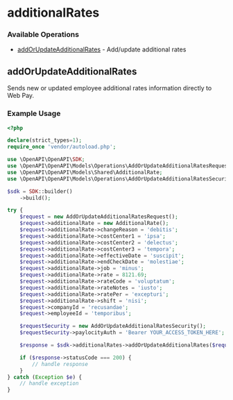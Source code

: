 # additionalRates

### Available Operations

* [addOrUpdateAdditionalRates](#addorupdateadditionalrates) - Add/update additional rates

## addOrUpdateAdditionalRates

Sends new or updated employee additional rates information directly to Web Pay.

### Example Usage

```php
<?php

declare(strict_types=1);
require_once 'vendor/autoload.php';

use \OpenAPI\OpenAPI\SDK;
use \OpenAPI\OpenAPI\Models\Operations\AddOrUpdateAdditionalRatesRequest;
use \OpenAPI\OpenAPI\Models\Shared\AdditionalRate;
use \OpenAPI\OpenAPI\Models\Operations\AddOrUpdateAdditionalRatesSecurity;

$sdk = SDK::builder()
    ->build();

try {
    $request = new AddOrUpdateAdditionalRatesRequest();
    $request->additionalRate = new AdditionalRate();
    $request->additionalRate->changeReason = 'debitis';
    $request->additionalRate->costCenter1 = 'ipsa';
    $request->additionalRate->costCenter2 = 'delectus';
    $request->additionalRate->costCenter3 = 'tempora';
    $request->additionalRate->effectiveDate = 'suscipit';
    $request->additionalRate->endCheckDate = 'molestiae';
    $request->additionalRate->job = 'minus';
    $request->additionalRate->rate = 8121.69;
    $request->additionalRate->rateCode = 'voluptatum';
    $request->additionalRate->rateNotes = 'iusto';
    $request->additionalRate->ratePer = 'excepturi';
    $request->additionalRate->shift = 'nisi';
    $request->companyId = 'recusandae';
    $request->employeeId = 'temporibus';

    $requestSecurity = new AddOrUpdateAdditionalRatesSecurity();
    $requestSecurity->paylocityAuth = 'Bearer YOUR_ACCESS_TOKEN_HERE';

    $response = $sdk->additionalRates->addOrUpdateAdditionalRates($request, $requestSecurity);

    if ($response->statusCode === 200) {
        // handle response
    }
} catch (Exception $e) {
    // handle exception
}
```
